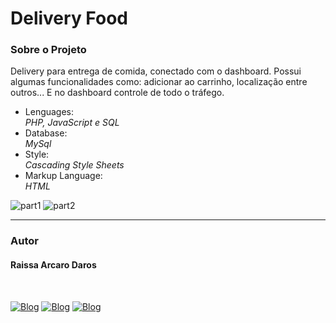 # Delivery Food
<h3>Sobre o Projeto</h3>
<p>Delivery para entrega de comida, conectado com o dashboard. Possui algumas funcionalidades como: adicionar ao carrinho, localização entre outros... E no dashboard controle de todo o tráfego.</p>

<ul>
  <li>Lenguages:</li>
  <i>PHP, JavaScript e SQL</i>
  
  <li>Database:</li>
  <i>MySql</i>
  
  <li>Style:</li>
  <i>Cascading Style Sheets</i>
  
  <li>Markup Language:</li>
  <i>HTML</i>
</ul>

![part1](https://user-images.githubusercontent.com/82960240/138784318-1fa9c8f6-db65-4ee9-a1a2-2a9e969acfff.gif)
![part2](https://user-images.githubusercontent.com/82960240/138784438-97c03105-ab04-42ac-84bf-234661d6d96a.gif)

<hr />
<h3>Autor</h3>
<h4>Raissa Arcaro Daros</h4>
<div style="display: inline_block;"><br>
   
[![Blog](https://img.shields.io/badge/Instagram-E4405F?style=for-the-badge&logo=instagram&logoColor=white)](https://www.instagram.com/raissa_dev/)
[![Blog](https://img.shields.io/badge/LinkedIn-0077B5?style=for-the-badge&logo=linkedin&logoColor=white)](https://www.linkedin.com/in/raissa-dev-69986a214/)
[![Blog](https://img.shields.io/badge/GitHub-100000?style=for-the-badge&logo=github&logoColor=white)](https://github.com/Raissadev/)  
   
</div>
